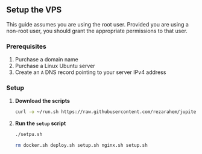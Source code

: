 ## Setup the VPS

This guide assumes you are using the root user. Provided you are using a non-root user, you should grant the appropriate permissions to that user.

### Prerequisites

1. Purchase a domain name
2. Purchase a Linux Ubuntu server
3. Create an `A` DNS record pointing to your server IPv4 address

### Setup

1. **Download the scripts**

   ```bash
   curl -o ~/run.sh https://raw.githubusercontent.com/rezarahem/jupiter-core/refs/heads/main/bash-scripts/run.sh && chmod +x ~/run.sh && ~/run.sh
   ```

2. **Run the `setup` script**

   ```bash
   ./setpu.sh
   ```

    ```bash
    rm docker.sh deploy.sh setup.sh nginx.sh setup.sh
    ```
